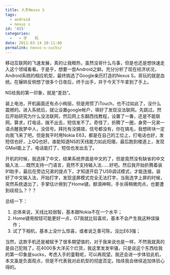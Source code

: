 ```yaml
---
title: 入手Nexus S
tags:
  - android
  - nexus s
id: '415'
categories:
  -   - 手　　机
date: 2011-03-14 20:11:08
permalink: nexus-s-sucks/
---
```


移动互联网的飞速发展，真的让我眼热，虽然没哥什么鸟事，但是也还是想快速走入这个领域看看。于是乎，想要一尝Android之鲜。充分分析了现在经济状况，Android系统的相应机型，最终挑选了Google亲历打造的Nexus S。哥玩的就是血统。在辗转反侧想了很多个日夜后，终于出手，并于今天下午拿到了手上。
<!-- more -->
NS给我的第一印象，就是“差劲”。

装上电池，开机画面还有点小绚丽，但是用惯了iTouch，也不过如此了，没什么震撼的。进入系统后，就让设置google帐户，填好了发现没法联网。先跳过。然后开始研究为什么没法联网，然后网上东翻西找教程，设置了一番，还是不能联网。算求，打电话，拨不出去，短信发不了。奇怪了，折腾了一圈，身旁一兄弟一语点醒我梦中人，没信号。拜托有没搞错，信号都没有，你在搞毛，我想砖块一定向我飞来了吧。但是我平时用Nokia E63，都是在自己的工位上，打电话也好，发短信也好，上QQ也好。谁能知道NS的天线能力如此阳痿。最后跑到楼道上，发现GMail能上了，电话能打了，短信也发出去了。

开机的时候，我选择了中文，结果系统界面是中文的了，但是竟然没有缺省的中文输入法……既然支持一门语言，竟然不支持输入法……好吧。然后我开始折腾着装91助手，最后在旁边兄弟的提点下，才知道开启了USB调试模式，才能连接。装好了中文输入法，开始打字，发现竖屏模式完全无法打字，当我选字上屏的时候，突然系统退出了，手掌估计擦到了Home键。额滴神啊，手长得稍微肉点，也要遭到歧视么？？？

总结一下：
1. 总体来说，天线比较弱智，基本跟Nokia不在一个水平；
2. Home键用按钮可能更好一点，G7我就比较喜欢，基本不会产生我这种误操作；
3. 试了下相机，基本上没什么惊喜，或者说乏善可陈，没比E63强；

当然，这款手机还是被赋予了很多期望值的，对于我来说也是一样，不然我就真的是自己犯贱了，花4000多大洋买个烂货，我这里发发牢骚，只是说这个东西给我的第一印象是sucks，考虑入手的童鞋呢，可以再观望。我还会进一步体验此机，本文虽是负面观点，但是不代表我对此机型的彻底否定。陆续我会继续追加体验心得的。